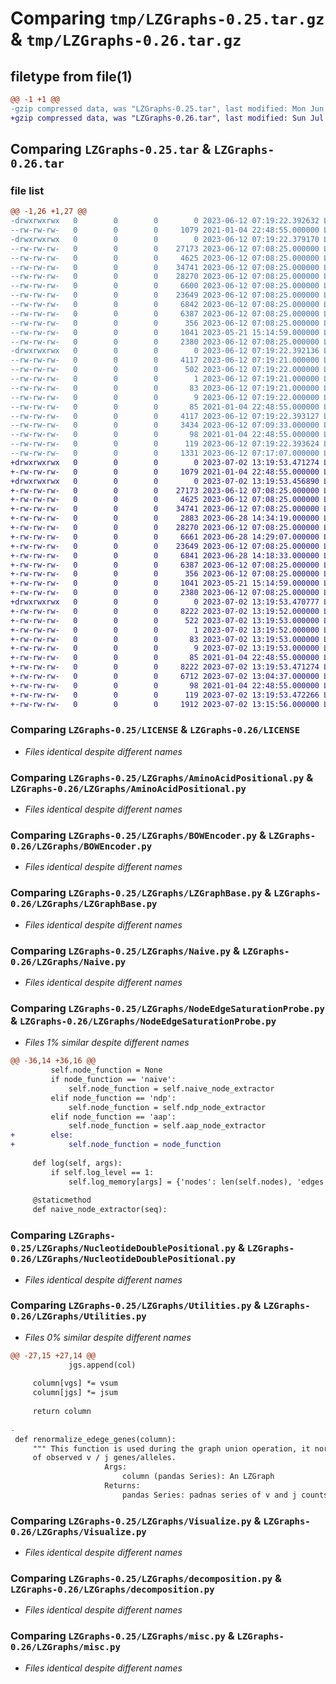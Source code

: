 # Comparing `tmp/LZGraphs-0.25.tar.gz` & `tmp/LZGraphs-0.26.tar.gz`

## filetype from file(1)

```diff
@@ -1 +1 @@
-gzip compressed data, was "LZGraphs-0.25.tar", last modified: Mon Jun 12 07:19:22 2023, max compression
+gzip compressed data, was "LZGraphs-0.26.tar", last modified: Sun Jul  2 13:19:53 2023, max compression
```

## Comparing `LZGraphs-0.25.tar` & `LZGraphs-0.26.tar`

### file list

```diff
@@ -1,26 +1,27 @@
-drwxrwxrwx   0        0        0        0 2023-06-12 07:19:22.392632 LZGraphs-0.25/
--rw-rw-rw-   0        0        0     1079 2021-01-04 22:48:55.000000 LZGraphs-0.25/LICENSE
-drwxrwxrwx   0        0        0        0 2023-06-12 07:19:22.379170 LZGraphs-0.25/LZGraphs/
--rw-rw-rw-   0        0        0    27173 2023-06-12 07:08:25.000000 LZGraphs-0.25/LZGraphs/AminoAcidPositional.py
--rw-rw-rw-   0        0        0     4625 2023-06-12 07:08:25.000000 LZGraphs-0.25/LZGraphs/BOWEncoder.py
--rw-rw-rw-   0        0        0    34741 2023-06-12 07:08:25.000000 LZGraphs-0.25/LZGraphs/LZGraphBase.py
--rw-rw-rw-   0        0        0    28270 2023-06-12 07:08:25.000000 LZGraphs-0.25/LZGraphs/Naive.py
--rw-rw-rw-   0        0        0     6600 2023-06-12 07:08:25.000000 LZGraphs-0.25/LZGraphs/NodeEdgeSaturationProbe.py
--rw-rw-rw-   0        0        0    23649 2023-06-12 07:08:25.000000 LZGraphs-0.25/LZGraphs/NucleotideDoublePositional.py
--rw-rw-rw-   0        0        0     6842 2023-06-12 07:08:25.000000 LZGraphs-0.25/LZGraphs/Utilities.py
--rw-rw-rw-   0        0        0     6387 2023-06-12 07:08:25.000000 LZGraphs-0.25/LZGraphs/Visualize.py
--rw-rw-rw-   0        0        0      356 2023-06-12 07:08:25.000000 LZGraphs-0.25/LZGraphs/__init__.py
--rw-rw-rw-   0        0        0     1041 2023-05-21 15:14:59.000000 LZGraphs-0.25/LZGraphs/decomposition.py
--rw-rw-rw-   0        0        0     2380 2023-06-12 07:08:25.000000 LZGraphs-0.25/LZGraphs/misc.py
-drwxrwxrwx   0        0        0        0 2023-06-12 07:19:22.392136 LZGraphs-0.25/LZGraphs.egg-info/
--rw-rw-rw-   0        0        0     4117 2023-06-12 07:19:21.000000 LZGraphs-0.25/LZGraphs.egg-info/PKG-INFO
--rw-rw-rw-   0        0        0      502 2023-06-12 07:19:22.000000 LZGraphs-0.25/LZGraphs.egg-info/SOURCES.txt
--rw-rw-rw-   0        0        0        1 2023-06-12 07:19:21.000000 LZGraphs-0.25/LZGraphs.egg-info/dependency_links.txt
--rw-rw-rw-   0        0        0       83 2023-06-12 07:19:21.000000 LZGraphs-0.25/LZGraphs.egg-info/requires.txt
--rw-rw-rw-   0        0        0        9 2023-06-12 07:19:22.000000 LZGraphs-0.25/LZGraphs.egg-info/top_level.txt
--rw-rw-rw-   0        0        0       85 2021-01-04 22:48:55.000000 LZGraphs-0.25/MANIFEST.in
--rw-rw-rw-   0        0        0     4117 2023-06-12 07:19:22.393127 LZGraphs-0.25/PKG-INFO
--rw-rw-rw-   0        0        0     3434 2023-06-12 07:09:33.000000 LZGraphs-0.25/README.md
--rw-rw-rw-   0        0        0       98 2021-01-04 22:48:55.000000 LZGraphs-0.25/pyproject.toml
--rw-rw-rw-   0        0        0      119 2023-06-12 07:19:22.393624 LZGraphs-0.25/setup.cfg
--rw-rw-rw-   0        0        0     1331 2023-06-12 07:17:07.000000 LZGraphs-0.25/setup.py
+drwxrwxrwx   0        0        0        0 2023-07-02 13:19:53.471274 LZGraphs-0.26/
+-rw-rw-rw-   0        0        0     1079 2021-01-04 22:48:55.000000 LZGraphs-0.26/LICENSE
+drwxrwxrwx   0        0        0        0 2023-07-02 13:19:53.456890 LZGraphs-0.26/LZGraphs/
+-rw-rw-rw-   0        0        0    27173 2023-06-12 07:08:25.000000 LZGraphs-0.26/LZGraphs/AminoAcidPositional.py
+-rw-rw-rw-   0        0        0     4625 2023-06-12 07:08:25.000000 LZGraphs-0.26/LZGraphs/BOWEncoder.py
+-rw-rw-rw-   0        0        0    34741 2023-06-12 07:08:25.000000 LZGraphs-0.26/LZGraphs/LZGraphBase.py
+-rw-rw-rw-   0        0        0     2883 2023-06-28 14:34:19.000000 LZGraphs-0.26/LZGraphs/Metrics.py
+-rw-rw-rw-   0        0        0    28270 2023-06-12 07:08:25.000000 LZGraphs-0.26/LZGraphs/Naive.py
+-rw-rw-rw-   0        0        0     6661 2023-06-28 14:29:07.000000 LZGraphs-0.26/LZGraphs/NodeEdgeSaturationProbe.py
+-rw-rw-rw-   0        0        0    23649 2023-06-12 07:08:25.000000 LZGraphs-0.26/LZGraphs/NucleotideDoublePositional.py
+-rw-rw-rw-   0        0        0     6841 2023-06-28 14:18:33.000000 LZGraphs-0.26/LZGraphs/Utilities.py
+-rw-rw-rw-   0        0        0     6387 2023-06-12 07:08:25.000000 LZGraphs-0.26/LZGraphs/Visualize.py
+-rw-rw-rw-   0        0        0      356 2023-06-12 07:08:25.000000 LZGraphs-0.26/LZGraphs/__init__.py
+-rw-rw-rw-   0        0        0     1041 2023-05-21 15:14:59.000000 LZGraphs-0.26/LZGraphs/decomposition.py
+-rw-rw-rw-   0        0        0     2380 2023-06-12 07:08:25.000000 LZGraphs-0.26/LZGraphs/misc.py
+drwxrwxrwx   0        0        0        0 2023-07-02 13:19:53.470777 LZGraphs-0.26/LZGraphs.egg-info/
+-rw-rw-rw-   0        0        0     8222 2023-07-02 13:19:52.000000 LZGraphs-0.26/LZGraphs.egg-info/PKG-INFO
+-rw-rw-rw-   0        0        0      522 2023-07-02 13:19:53.000000 LZGraphs-0.26/LZGraphs.egg-info/SOURCES.txt
+-rw-rw-rw-   0        0        0        1 2023-07-02 13:19:52.000000 LZGraphs-0.26/LZGraphs.egg-info/dependency_links.txt
+-rw-rw-rw-   0        0        0       83 2023-07-02 13:19:53.000000 LZGraphs-0.26/LZGraphs.egg-info/requires.txt
+-rw-rw-rw-   0        0        0        9 2023-07-02 13:19:53.000000 LZGraphs-0.26/LZGraphs.egg-info/top_level.txt
+-rw-rw-rw-   0        0        0       85 2021-01-04 22:48:55.000000 LZGraphs-0.26/MANIFEST.in
+-rw-rw-rw-   0        0        0     8222 2023-07-02 13:19:53.471274 LZGraphs-0.26/PKG-INFO
+-rw-rw-rw-   0        0        0     6712 2023-07-02 13:04:37.000000 LZGraphs-0.26/README.md
+-rw-rw-rw-   0        0        0       98 2021-01-04 22:48:55.000000 LZGraphs-0.26/pyproject.toml
+-rw-rw-rw-   0        0        0      119 2023-07-02 13:19:53.472266 LZGraphs-0.26/setup.cfg
+-rw-rw-rw-   0        0        0     1912 2023-07-02 13:15:56.000000 LZGraphs-0.26/setup.py
```

### Comparing `LZGraphs-0.25/LICENSE` & `LZGraphs-0.26/LICENSE`

 * *Files identical despite different names*

### Comparing `LZGraphs-0.25/LZGraphs/AminoAcidPositional.py` & `LZGraphs-0.26/LZGraphs/AminoAcidPositional.py`

 * *Files identical despite different names*

### Comparing `LZGraphs-0.25/LZGraphs/BOWEncoder.py` & `LZGraphs-0.26/LZGraphs/BOWEncoder.py`

 * *Files identical despite different names*

### Comparing `LZGraphs-0.25/LZGraphs/LZGraphBase.py` & `LZGraphs-0.26/LZGraphs/LZGraphBase.py`

 * *Files identical despite different names*

### Comparing `LZGraphs-0.25/LZGraphs/Naive.py` & `LZGraphs-0.26/LZGraphs/Naive.py`

 * *Files identical despite different names*

### Comparing `LZGraphs-0.25/LZGraphs/NodeEdgeSaturationProbe.py` & `LZGraphs-0.26/LZGraphs/NodeEdgeSaturationProbe.py`

 * *Files 1% similar despite different names*

```diff
@@ -36,14 +36,16 @@
         self.node_function = None
         if node_function == 'naive':
             self.node_function = self.naive_node_extractor
         elif node_function == 'ndp':
             self.node_function = self.ndp_node_extractor
         elif node_function == 'aap':
             self.node_function = self.aap_node_extractor
+        else:
+            self.node_function = node_function
 
     def log(self, args):
         if self.log_level == 1:
             self.log_memory[args] = {'nodes': len(self.nodes), 'edges': len(self.edges)}
 
     @staticmethod
     def naive_node_extractor(seq):
```

### Comparing `LZGraphs-0.25/LZGraphs/NucleotideDoublePositional.py` & `LZGraphs-0.26/LZGraphs/NucleotideDoublePositional.py`

 * *Files identical despite different names*

### Comparing `LZGraphs-0.25/LZGraphs/Utilities.py` & `LZGraphs-0.26/LZGraphs/Utilities.py`

 * *Files 0% similar despite different names*

```diff
@@ -27,15 +27,14 @@
             jgs.append(col)
 
     column[vgs] *= vsum
     column[jgs] *= jsum
 
     return column
 
-
 def renormalize_edege_genes(column):
     """ This function is used during the graph union operation, it normalizes the gene counts by the total number
     of observed v / j genes/alleles.
                     Args:
                         column (pandas Series): An LZGraph
                     Returns:
                         pandas Series: padnas series of v and j counts instead of probabilites
```

### Comparing `LZGraphs-0.25/LZGraphs/Visualize.py` & `LZGraphs-0.26/LZGraphs/Visualize.py`

 * *Files identical despite different names*

### Comparing `LZGraphs-0.25/LZGraphs/decomposition.py` & `LZGraphs-0.26/LZGraphs/decomposition.py`

 * *Files identical despite different names*

### Comparing `LZGraphs-0.25/LZGraphs/misc.py` & `LZGraphs-0.26/LZGraphs/misc.py`

 * *Files identical despite different names*

